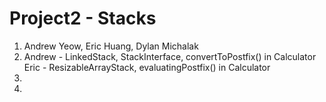 # Project2 - Stacks 
1. Andrew Yeow, Eric Huang, Dylan Michalak
2. Andrew - LinkedStack, StackInterface, convertToPostfix() in Calculator
   Eric - ResizableArrayStack, evaluatingPostfix() in Calculator
3. 
4. 
